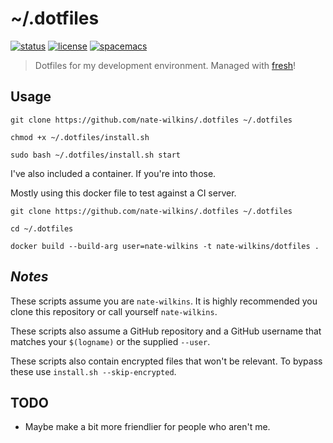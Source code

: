 # ~/.dotfiles
[![status](https://img.shields.io/travis/Nate-Wilkins/dotfiles.svg?style=flat-square&longCache=true)](https://travis-ci.org/Nate-Wilkins/dotfiles)
[![license](https://img.shields.io/github/license/nate-wilkins/dotfiles.svg?style=flat-square&longCache=true)](https://github.com/Nate-Wilkins/dotfiles/blob/master/LICENSE)
[![spacemacs](https://img.shields.io/badge/color-spacemacs-927cba.svg?label=built%20with%20&style=flat-square&logo=spacemacs&longCache=true)](http://spacemacs.org)

> Dotfiles for my development environment. Managed with [fresh]!

## Usage

```
git clone https://github.com/nate-wilkins/.dotfiles ~/.dotfiles

chmod +x ~/.dotfiles/install.sh

sudo bash ~/.dotfiles/install.sh start
```

I've also included a container. If you're into those.

Mostly using this docker file to test against a CI server.

```
git clone https://github.com/nate-wilkins/.dotfiles ~/.dotfiles

cd ~/.dotfiles

docker build --build-arg user=nate-wilkins -t nate-wilkins/dotfiles .
```

## *Notes*

These scripts assume you are `nate-wilkins`.
It is highly recommended you clone this repository or call yourself `nate-wilkins`.

These scripts also assume a GitHub repository and a GitHub username that matches your `$(logname)` or the supplied `--user`.

These scripts also contain encrypted files that won't be relevant.
To bypass these use `install.sh --skip-encrypted`.

## TODO

- Maybe make a bit more friendlier for people who aren't me.

[script]: http://get.freshshell.com
[fresh]: http://freshshell.com
[EvE.Ubuntu]: https://github.com/nate-wilkins/EvE.Ubuntu
